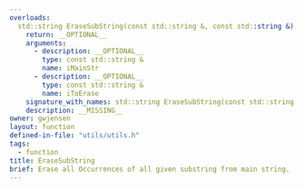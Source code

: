 ```yaml
---
overloads:
  std::string EraseSubString(const std::string &, const std::string &):
    return: __OPTIONAL__
    arguments:
      - description: __OPTIONAL__
        type: const std::string &
        name: iMainStr
      - description: __OPTIONAL__
        type: const std::string &
        name: iToErase
    signature_with_names: std::string EraseSubString(const std::string & iMainStr, const std::string & iToErase)
    description: __MISSING__
owner: gwjensen
layout: function
defined-in-file: "utils/utils.h"
tags:
  - function
title: EraseSubString
brief: Erase all Occurrences of all given substring from main string.
---
```

